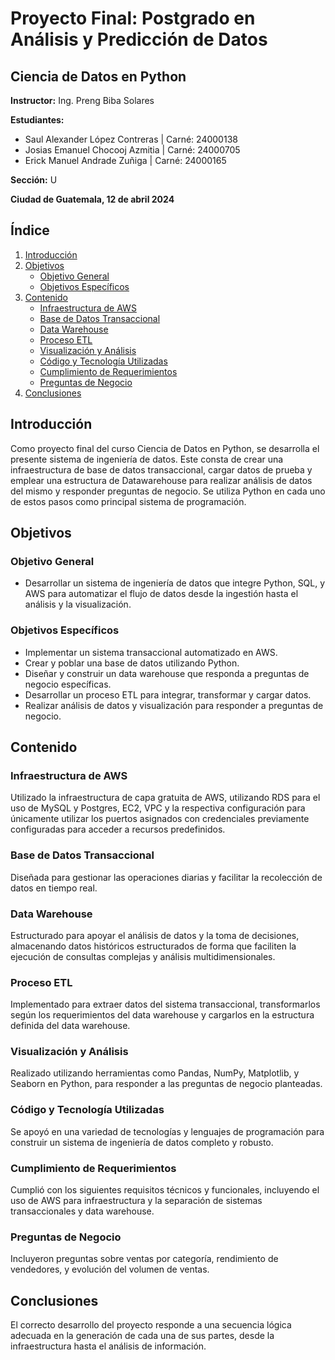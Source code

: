 # Proyecto Final: Postgrado en Análisis y Predicción de Datos

## Ciencia de Datos en Python

**Instructor:** Ing. Preng Biba Solares

**Estudiantes:**
- Saul Alexander López Contreras | Carné: 24000138
- Josias Emanuel Chocooj Azmitia | Carné: 24000705
- Erick Manuel Andrade Zuñiga | Carné: 24000165

**Sección:** U

**Ciudad de Guatemala, 12 de abril 2024**

## Índice

1. [Introducción](#introducción)
2. [Objetivos](#objetivos)
   - [Objetivo General](#objetivo-general)
   - [Objetivos Específicos](#objetivos-específicos)
3. [Contenido](#contenido)
   - [Infraestructura de AWS](#infraestructura-de-aws)
   - [Base de Datos Transaccional](#base-de-datos-transaccional)
   - [Data Warehouse](#data-warehouse)
   - [Proceso ETL](#proceso-etl)
   - [Visualización y Análisis](#visualización-y-análisis)
   - [Código y Tecnología Utilizadas](#código-y-tecnología-utilizadas)
   - [Cumplimiento de Requerimientos](#cumplimiento-de-requerimientos)
   - [Preguntas de Negocio](#preguntas-de-negocio)
4. [Conclusiones](#conclusiones)

## Introducción

Como proyecto final del curso Ciencia de Datos en Python, se desarrolla el presente sistema de ingeniería de datos. Este consta de crear una infraestructura de base de datos transaccional, cargar datos de prueba y emplear una estructura de Datawarehouse para realizar análisis de datos del mismo y responder preguntas de negocio. Se utiliza Python en cada uno de estos pasos como principal sistema de programación.

## Objetivos

### Objetivo General

- Desarrollar un sistema de ingeniería de datos que integre Python, SQL, y AWS para automatizar el flujo de datos desde la ingestión hasta el análisis y la visualización.

### Objetivos Específicos

- Implementar un sistema transaccional automatizado en AWS.
- Crear y poblar una base de datos utilizando Python.
- Diseñar y construir un data warehouse que responda a preguntas de negocio específicas.
- Desarrollar un proceso ETL para integrar, transformar y cargar datos.
- Realizar análisis de datos y visualización para responder a preguntas de negocio.

## Contenido

### Infraestructura de AWS

Utilizado la infraestructura de capa gratuita de AWS, utilizando RDS para el uso de MySQL y Postgres, EC2, VPC y la respectiva configuración para únicamente utilizar los puertos asignados con credenciales previamente configuradas para acceder a recursos predefinidos.

### Base de Datos Transaccional

Diseñada para gestionar las operaciones diarias y facilitar la recolección de datos en tiempo real.

### Data Warehouse

Estructurado para apoyar el análisis de datos y la toma de decisiones, almacenando datos históricos estructurados de forma que faciliten la ejecución de consultas complejas y análisis multidimensionales.

### Proceso ETL

Implementado para extraer datos del sistema transaccional, transformarlos según los requerimientos del data warehouse y cargarlos en la estructura definida del data warehouse.

### Visualización y Análisis

Realizado utilizando herramientas como Pandas, NumPy, Matplotlib, y Seaborn en Python, para responder a las preguntas de negocio planteadas.

### Código y Tecnología Utilizadas

Se apoyó en una variedad de tecnologías y lenguajes de programación para construir un sistema de ingeniería de datos completo y robusto.

### Cumplimiento de Requerimientos

Cumplió con los siguientes requisitos técnicos y funcionales, incluyendo el uso de AWS para infraestructura y la separación de sistemas transaccionales y data warehouse.

### Preguntas de Negocio

Incluyeron preguntas sobre ventas por categoría, rendimiento de vendedores, y evolución del volumen de ventas.

## Conclusiones

El correcto desarrollo del proyecto responde a una secuencia lógica
adecuada en la generación de cada una de sus partes, desde la
infraestructura hasta el análisis de información.